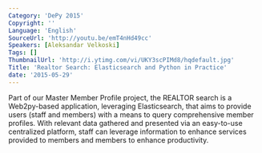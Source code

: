 ```yaml
---
Category: 'DePy 2015'
Copyright: ''
Language: 'English'
SourceUrl: 'http://youtu.be/emT4nHd49cc'
Speakers: [Aleksandar Velkoski]
Tags: []
ThumbnailUrl: 'http://i.ytimg.com/vi/UKY3scPIMd8/hqdefault.jpg'
Title: 'Realtor Search: Elasticsearch and Python in Practice'
date: '2015-05-29'
---
```

Part of our Master Member Profile project, the REALTOR search is a Web2py-based application, leveraging Elasticsearch, that aims to provide users (staff and members) with a means to query comprehensive member profiles. With relevant data gathered and presented via an easy-to-use centralized platform, staff can leverage information to enhance services provided to members and members to enhance productivity.
